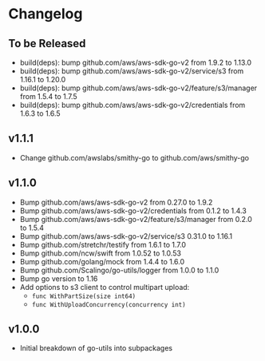 # Changelog

## To be Released

* build(deps): bump github.com/aws/aws-sdk-go-v2 from 1.9.2 to 1.13.0
* build(deps): bump github.com/aws/aws-sdk-go-v2/service/s3 from 1.16.1 to 1.20.0
* build(deps): bump github.com/aws/aws-sdk-go-v2/feature/s3/manager from 1.5.4 to 1.7.5
* build(deps): bump github.com/aws/aws-sdk-go-v2/credentials from 1.6.3 to 1.6.5

## v1.1.1

* Change github.com/awslabs/smithy-go to github.com/aws/smithy-go

## v1.1.0

* Bump github.com/aws/aws-sdk-go-v2 from 0.27.0 to 1.9.2
* Bump github.com/aws/aws-sdk-go-v2/credentials from 0.1.2 to 1.4.3
* Bump github.com/aws/aws-sdk-go-v2/feature/s3/manager from 0.2.0 to 1.5.4
* Bump github.com/aws/aws-sdk-go-v2/service/s3 0.31.0 to 1.16.1
* Bump github.com/stretchr/testify from 1.6.1 to 1.7.0
* Bump github.com/ncw/swift from 1.0.52 to 1.0.53
* Bump github.com/golang/mock from 1.4.4 to 1.6.0
* Bump github.com/Scalingo/go-utils/logger from 1.0.0 to 1.1.0
* Bump go version to 1.16
* Add options to s3 client to control multipart upload:
	* `func WithPartSize(size int64)`
	* `func WithUploadConcurrency(concurrency int)`

## v1.0.0

* Initial breakdown of go-utils into subpackages
